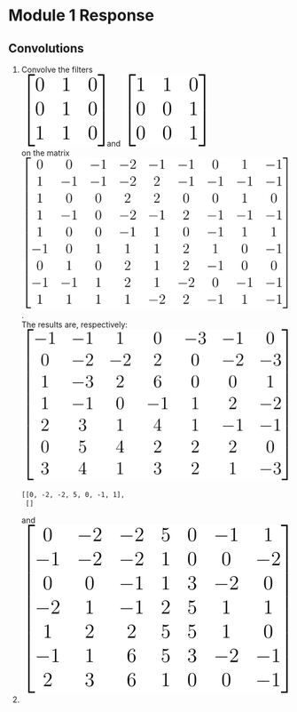 # Module 1 Response

## Convolutions

1. Convolve the filters  
    ![Filter 1](Fil1.svg) and ![Filter 2](Fil2.svg)  
    on the matrix  
    ![Matrix](Matrix.svg).  
    The results are, respectively:  
    ![Result 1](Result1.svg)  
    ```
    [[0, -2, -2, 5, 0, -1, 1],  
     []
    ```
    and  
    ![Result 2](Result2.svg)  
3. 
